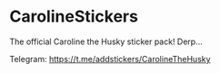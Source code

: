 # CarolineStickers
The official Caroline the Husky sticker pack! Derp...

Telegram:
https://t.me/addstickers/CarolineTheHusky
